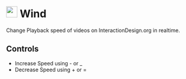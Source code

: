 # <img src="https://i.imgur.com/l6r3OGW.png" height="30px"> Wind

Change Playback speed of videos on InteractionDesign.org in realtime.

## Controls
- Increase Speed using - or _
- Decrease Speed using + or =
